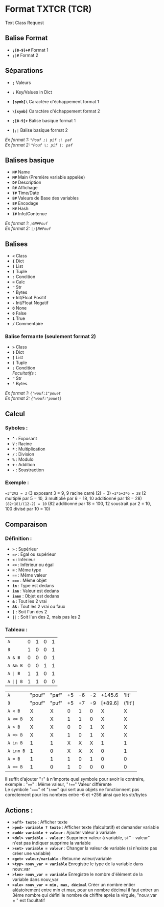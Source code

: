 # Format TXTCR (TCR)
Text Class Request  

## Balise Format

- **`;[0-9]+#`** Format 1
- **`;|#`** Format 2  

## Séparations

- **`;`** Valeurs
- **`:`** Key/Values in Dict  

- **`[symb]\`** Caractére d'échappement format 1
- **`\[symb]`** Caractére d'échappement format 2  

- **`;[0-9]+`** Balise basique format 1
- **`|;|`** Balise basique format 2  
  
_Ex format 1: `"Pouf ;\ pif :\ paf`_  
_Ex format 2: `"Pouf \; pif \: paf`_  

## Balises basique

- **`N#`** Name
- **`M#`** Main (Première variable appelée)
- **`D#`** Description
- **`R#`** Affichage
- **`T#`** Time/Date
- **`B#`** Valeurs de Base des variables
- **`E#`** Encodage
- **`H#`** Hash
- **`I#`** Info/Contenue  

_Ex format 1: `;0N#Pouf`_  
_Ex format 2: `|;|N#Pouf`_  

## Balises

- **`<`** Class
- **`{`** Dict
- **`[`** List
- **`(`** Tuple
- **`:`** Condition
- **`=`** Calc
- **`"`** Str
- **`'`** Bytes
- **`+`** Int/Float Positif
- **`-`** Int/Float Negatif
- **`O`** None
- **`0`** False
- **`1`** True
- **`/`** Commentaire  

### Balise fermante (seulement format 2)

- **`>`** Class
- **`}`** Dict
- **`]`** List
- **`)`** Tuple  
- **`:`** Condition  
_Facultatifs :_  
- **`"`** Str
- **`'`** Bytes  

_Ex format 1: `{"wouf:1"pouet`_  
_Ex format 2: `{"wouf:"pouet}`_

## Calcul

### Syboles :
- **`^`** : Exposant  
- **`V`** : Racine
- **`*`** : Multiplication  
- **`/`** : Division 
- **`%`** : Modulo
- **`+`** : Addition
- **`-`** : Soustraction

### Exemple :
`=3^2V2 = 3`  (3 exposant 3 = 9, 9 racine carré (2) = 3)
`=2*5+3*6 = 28` (2 multiplé par 5 = 10, 3 multiplié par 6 = 18, 10 additionné par 18 = 28)
`(82+18)/(12-2) = 10` (82 additionné par 18 = 100, 12 soustrait par 2 = 10, 100 divisé par 10 = 10)

## Comparaison

### Définition : 
- **`>`** : Supérieur  
- **`=>`** : Egal ou supérieur
- **`<`** : Inférieur  
- **`<=`** : Inférieur ou égal  
- **`=`** : Même type
- **`==`** : Même valeur
- **`===`** : Même objet
- **`in`** : Type est dedans
- **`inn`** : Valeur est dedans
- **`innn`** : Objet est dedans
- **`&`** : Tout les 2 vrai
- **`&&`** : Tout les 2 vrai ou faux
- **`|`** : Soit l'un des 2
- **`||`** : Soit l'un des 2, mais pas les 2  

### Tableau :  
| | | | | |
| ------------ | ------------ | ------------ | ------------ | ------------ |
| `A` | 0 | 1 | 0 | 1 |
| `B` | 1 | 0 | 0 | 1 | 
| `A & B` | 0 | 0 | 0 | 1 |
| `A && B` | 0 | 0 | 1 | 1 |
| <code>A &#124; B</code> | 1 | 1 | 0 | 1 |  
| <code>A &#124;&#124; B</code> | 1 | 1 | 0 | 0 |  

|  |   |   |   |   |   |  | |
| ------------ | ------------ | ------------ | ------------ | ------------ | ------------ | ------------ | ------------ |
| `A`  | "pouf"  | "paf"  | +5  | -6  | -2 | +145.6  | 'lit'
| `B` | "pouf"  | "puf"  | +5  | +7  | -9 | [+89.6] | ('lit')
| `A < B`  | X  | X  | 0 | 1 | 0 | X | X |
| `A <= B`  | X | X  | 1  | 1  | 0 | X  | X |
|  `A > B` | X  |  X | 0  | 0  | 1 | X  | X |
|  `A => B` | X  | X  | 1  | 0 | 1 |  X | X |
| `A in B`  | 1 | 1 | X  | X  | X | 1  | 1 |
| `A inn B`  | 1  | 0  |  X |  X | X | 0  | 1 |
| `A = B`  | 1  | 1  | 1  | 0 | 1  | 0 | 0 |
|  `A == B` |  1 | 0  | 1  | 0  | 0  | 0 | 0 |  

Il suffit d'ajouter "`!`" à n'importe quel symbole pour avoir le contraire, exemple : "`==`" : Même valeur, "`!==`" Valeur différente  
Le symbole "`===`" et "`innn`" qui sert aux objets ne fonctionnent pas corectement pour les nombres entre -6 et +256 ainsi que les str/bytes  

## Actions :
- **`>aff> texte`** : Afficher texte
- **`>ped> variable ? texte`** : Afficher texte (falcultatif) et demander variable
- **`>add> variable + valeur`** : Ajouter valeur à variable
- **`>del> variable - valeur`** : Supprimer valeur à variable, si " - valeur" n'est pas indiquer supprime la variable
- **`>set> variable = valeur`** : Changer la valeur de variable (si n'existe pas créer une variable)
- **`>get> valeur/variable`** : Retourne valeur/variable
- **`>typ> nouv_var = variable`** Enregistre le type de la variable dans nouv_var
- **`>len> nouv_var = variable`** Enregistre le nombre d'élément de la variable dans nouv_var
- **`>ale> nouv_var = min, max, décimal`** Créer un nombre entier aléatoirement entre min et max, pour un nombre décimal il faut entrer un 3éme nombre qui défini le nombre de chiffre après la virgule, "nouv_var = " est facultatif 

